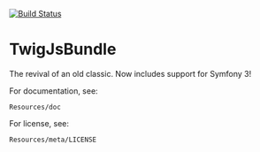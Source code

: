 [![Build Status](https://travis-ci.org/ForkNetwork/TwigJsBundle.svg)](https://travis-ci.org/ForkNetwork/TwigJsBundle)

TwigJsBundle
============
The revival of an old classic. Now includes support for Symfony 3!


For documentation, see:

    Resources/doc
    

For license, see:

    Resources/meta/LICENSE
